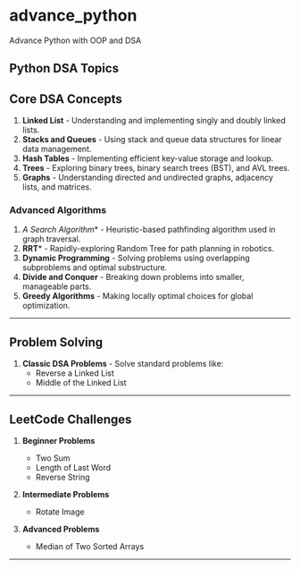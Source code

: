# advance_python

Advance Python with OOP  and DSA

## Python DSA Topics

## Core DSA Concepts

1. **Linked List** - Understanding and implementing singly and doubly linked lists.
2. **Stacks and Queues** - Using stack and queue data structures for linear data management.
3. **Hash Tables** - Implementing efficient key-value storage and lookup.
4. **Trees** - Exploring binary trees, binary search trees (BST), and AVL trees.
5. **Graphs** - Understanding directed and undirected graphs, adjacency lists, and matrices.

### Advanced Algorithms

1. **A* Search Algorithm** - Heuristic-based pathfinding algorithm used in graph traversal.
2. **RRT*** - Rapidly-exploring Random Tree for path planning in robotics.
3. **Dynamic Programming** - Solving problems using overlapping subproblems and optimal substructure.
4. **Divide and Conquer** - Breaking down problems into smaller, manageable parts.
5. **Greedy Algorithms** - Making locally optimal choices for global optimization.

---

## Problem Solving

1. **Classic DSA Problems** - Solve standard problems like:
   - Reverse a Linked List
   - Middle of the Linked List

---

## LeetCode Challenges

1. **Beginner Problems**
   - Two Sum
   - Length of Last Word
   - Reverse String
2. **Intermediate Problems**
   - Rotate Image

3. **Advanced Problems**
   - Median of Two Sorted Arrays

---
